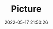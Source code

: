 ---
weight: 1
images:
- /images/edited/5.jpeg
title: Picture
date: 2022-05-17 21:50:26
tags: [luminar neo,work]
---
